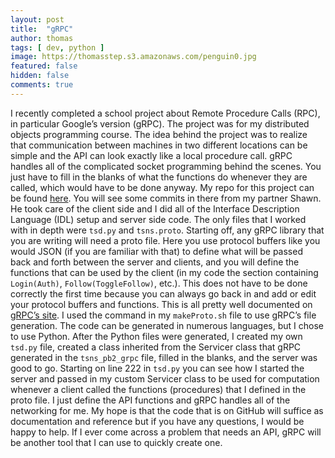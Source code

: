 ```yaml
---
layout: post
title:  "gRPC"
author: thomas
tags: [ dev, python ]
image: https://thomasstep.s3.amazonaws.com/penguin0.jpg
featured: false
hidden: false
comments: true
---
```

I recently completed a school project about Remote Procedure Calls (RPC), in particular Google’s version (gRPC). The project was for my distributed objects programming course. The idea behind the project was to realize that communication between machines in two different locations can be simple and the API can look exactly like a local procedure call. gRPC handles all of the complicated socket programming behind the scenes. You just have to fill in the blanks of what the functions do whenever they are called, which would have to be done anyway. My repo for this project can be found [here](https://github.com/thomasstep/grpcSocialNetwork). You will see some commits in there from my partner Shawn. He took care of the client side and I did all of the Interface Description Language (IDL) setup and server side code. The only files that I worked with in depth were `tsd.py` and `tsns.proto`. Starting off, any gRPC library that you are writing will need a proto file. Here you use protocol buffers like you would JSON (if you are familiar with that) to define what will be passed back and forth between the server and clients, and you will define the functions that can be used by the client (in my code the section containing `Login(Auth)`, `Follow(ToggleFollow)`, etc.). This does not have to be done correctly the first time because you can always go back in and add or edit your protocol buffers and functions. This is all pretty well documented on [gRPC’s site](https://grpc.io/). I used the command in my `makeProto.sh` file to use gRPC’s file generation. The code can be generated in numerous languages, but I chose to use Python. After the Python files were generated, I created my own `tsd.py` file, created a class inherited from the Servicer class that gRPC generated in the `tsns_pb2_grpc` file, filled in the blanks, and the server was good to go. Starting on line 222 in `tsd.py` you can see how I started the server and passed in my custom Servicer class to be used for computation whenever a client called the functions (procedures) that I defined in the proto file. I just define the API functions and gRPC handles all of the networking for me. My hope is that the code that is on GitHub will suffice as documentation and reference but if you have any questions, I would be happy to help. If I ever come across a problem that needs an API, gRPC will be another tool that I can use to quickly create one.
